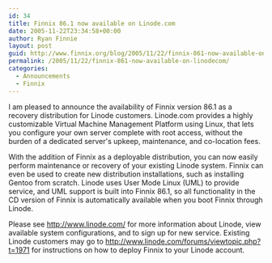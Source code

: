 ```yaml
---
id: 34
title: Finnix 86.1 now available on Linode.com
date: 2005-11-22T23:34:58+00:00
author: Ryan Finnie
layout: post
guid: http://www.finnix.org/blog/2005/11/22/finnix-861-now-available-on-linodecom/
permalink: /2005/11/22/finnix-861-now-available-on-linodecom/
categories:
  - Announcements
  - Finnix
---
```

I am pleased to announce the availability of Finnix version 86.1 as a recovery distribution for Linode customers. Linode.com provides a highly customizable Virtual Machine Management Platform using Linux, that lets you configure your own server complete with root access, without the burden of a dedicated server's upkeep, maintenance, and co-location fees. 

With the addition of Finnix as a deployable distribution, you can now easily perform maintenance or recovery of your existing Linode system. Finnix can even be used to create new distribution installations, such as installing Gentoo from scratch. Linode uses User Mode Linux (UML) to provide service, and UML support is built into Finnix 86.1, so all functionality in the CD version of Finnix is automatically available when you boot Finnix through Linode. 

Please see <http://www.linode.com/> for more information about Linode, view available system configurations, and to sign up for new service. Existing Linode customers may go to <http://www.linode.com/forums/viewtopic.php?t=1971> for instructions on how to deploy Finnix to your Linode account.
